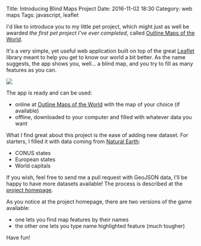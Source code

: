 Title: Introducing Blind Maps Project
Date: 2016-11-02 18:30
Category: web maps
Tags: javascript, leaflet

I'd like to introduce you to my little pet project, which might just as well be awarded _the first pet project I've ever completed_, called [Outline Maps of the World](https://outline-maps.world).

It's a very simple, yet useful web application built on top of the great [Leaflet]({tag}leaflet) library meant to help you get to know our world a bit better. As the name suggests, the app shows you, well&hellip; a blind map, and you try to fill as many features as you can.

<div class="text-center"><img src="{static}/assets/introducing-blind-maps-project/map.png" /></div>

The app is ready and can be used:

* online at [Outline Maps of the World](https://outline-maps.world) with the map of your choice (if available)
* offline, downloaded to your computer and filled with whatever data you want

What I find great about this project is the ease of adding new dataset. For starters, I filled it with data coming from [Natural Earth](naturalearthdata.com):

* CONUS states
* European states
* World capitals

If you wish, feel free to send me a pull request with GeoJSON data, I'll be happy to have more datasets available! The process is described at the [project homepage](https://outline-maps.world).

As you notice at the project homepage, there are two versions of the game available:

* one lets you find map features by their names
* the other one lets you type name highlighted feature (much tougher)

Have fun!
